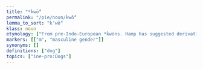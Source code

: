 ```yaml
---
title: "*ḱwṓ"
permalink: "/pie/noun/ḱwṓ"
lemma_to_sort: "k'wṓ"
klass: noun
etymology: ["From pre-Indo-European *ḱwóns. Hamp has suggested derivation from *péḱu. Perhaps related to Proto-Sino-Tibetan *d-kʷəj-n (“dog”), which would make English hound a very distant cognate of Chinese 犬 (quǎn). Perhaps also related to Proto-Northeast Caucasian *χːHwеje (“dog”)."]
markers: [["m", "masculine gender"]]
synonyms: []
definitions: ["dog"]
topics: ["ine-pro:Dogs"]
---
```

